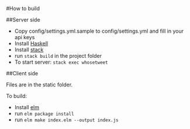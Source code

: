 #How to build

##Server side

- Copy config/settings.yml.sample to config/settings.yml and fill in your api keys
- Install [Haskell](https://www.haskell.org)
- Install [stack](https://www.stackage.org)
- run `stack build` in the project folder
- To start server: `stack exec whosetweet`

##Client side

Files are in the static folder.

To build:

- Install [elm](http://elm-lang.org)
- run `elm package install`
- run `elm make index.elm --output index.js`